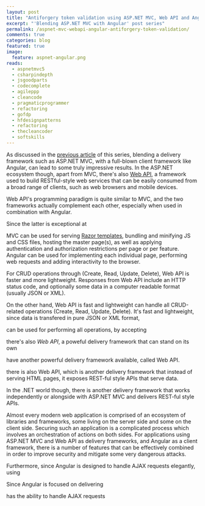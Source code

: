 ```yaml
---
layout: post
title: "Antiforgery token validation using ASP.NET MVC, Web API and Angular"
excerpt: "'Blending ASP.NET MVC with Angular' post series"
permalink: /aspnet-mvc-webapi-angular-antiforgery-token-validation/
comments: true
categories: blog
featured: true
image:
  feature: aspnet-angular.png
reads:
  - aspnetmvc5
  - csharpindepth
  - jsgoodparts
  - codecomplete
  - agileppp
  - cleancode
  - pragmaticprogrammer
  - refactoring
  - gofdp
  - hfdesignpatterns
  - refactoring
  - thecleancoder
  - softskills
---
```


As discussed in the [previous article](http://blog.drinkbird.com/aspnet-mvc-angular-razor-templates/) of this series, blending a delivery framework such as ASP.NET MVC,
with a full-blown client framework like Angular, can lead to some truly impressive results. In the ASP.NET ecosystem though, apart from MVC, there's also
[Web API](http://www.asp.net/web-api), a framework used to build RESTful-style web services that can be easily consumed from a broad range of clients,
such as web browsers and mobile devices.

Web API's programming paradigm is quite similar to MVC, and the two frameworks actually complement each other, especially when used in combination with Angular.



Since the latter is exceptional at 



MVC can be used for serving
[Razor templates](http://blog.drinkbird.com/aspnet-mvc-angular-razor-templates/), bundling and minifying JS and CSS files, hosting the master page(s), as well as
applying authentication and authorization restrictions per page or per feature. Angular can be used for implementing each individual page, performing web requests
and adding interactivity to the browser. 








 For CRUD operations through (Create, Read, Update, Delete), Web API is faster and more
lightweight. Responses from Web API include an HTTP status code, and optionally some data in a computer readable format (usually JSON or XML). 





 On the other hand, Web API is fast and lightweight can handle all CRUD-related operations (Create, Read, Update, Delete).
It's fast and lightweight, since data is transfered in pure JSON or XML format,


can be used for performing all 
operations, by accepting 






there's also *Web API*, a poweful delivery
framework that can stand on its own


have another powerful delivery framework available,
called Web API.



there is also Web API, which is another
delivery framework that instead of serving HTML pages, it exposes REST-ful style APIs that serve data.




In the .NET world though, there is another delivery framework
that works independently or alongside with ASP.NET MVC and delivers REST-ful style APIs.  




Almost every modern web application is comprised of an ecosystem of libraries and frameworks, some living on the server side and some on the client side.
Securing such an application is a complicated process which involves an orchestration of actions on both sides.
For applications using ASP.NET MVC and Web API as delivery frameworks, and Angular as a client framework, there is a number of features that
can be effectively combined in order to improve security and mitigate some very dangerous attacks.





Furthermore, since Angular is designed to handle AJAX requests
elegantly, using 



Since Angular is focused on delivering 

 has the ability to handle AJAX requests  

